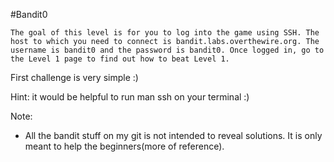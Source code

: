 #Bandit0

```
The goal of this level is for you to log into the game using SSH. The host to which you need to connect is bandit.labs.overthewire.org. The username is bandit0 and the password is bandit0. Once logged in, go to the Level 1 page to find out how to beat Level 1.
```

First challenge is very simple :)

Hint: it would be helpful to run man ssh on your terminal :)

Note:
* All the bandit stuff on my git is not intended to reveal solutions. It is only meant to help the beginners(more of reference).
 


